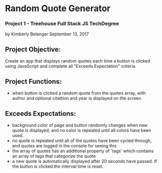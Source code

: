 # Random Quote Generator
### Project 1 - Treehouse Full Stack JS TechDegree
by Kimberly Belanger
September 13, 2017


## Project Objective:
Create an app that displays random quotes each time a button is clicked using JavaScript and complete all "Exceeds Expectation" criteria.

## Project Functions:
- when button is clicked a random quote from the quotes array, with author and optional citattion and year is displayed on the screen.

## Exceeds Expectations:
- background color of page and button randomly changes when new quote is displayed, and no color is repeated until all colors have been used.
- no quote is repeated until all of the quotes have been cycled through, and quotes are logged in the console for seeing this
- the array of quotes has an additional property of 'tags' which contains an array of tags that categorize the quote
- a new quote is automatically displayed after 20 seconds have passed. If the button is clicked the interval time is reset.
